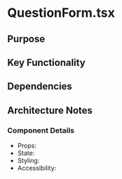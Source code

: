 # QuestionForm.tsx

## Purpose

## Key Functionality

## Dependencies

## Architecture Notes

### Component Details
- Props: 
- State: 
- Styling: 
- Accessibility: 
